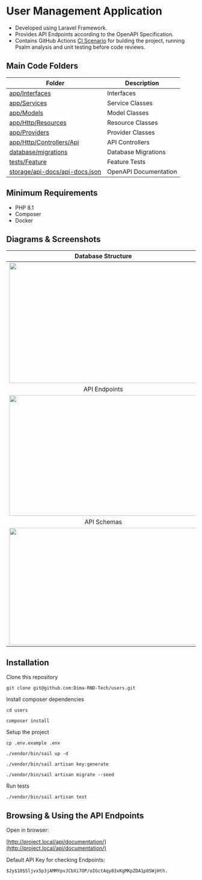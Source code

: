 # User Management Application
- Developed using Laravel Framework.
- Provides API Endpoints according to the OpenAPI Specification.
- Contains GitHub Actions [CI Scenario](https://github.com/Dima-RND-Tech/users/actions) for bulding the project, running Psalm analysis and unit testing before code reviews. 

## Main Code Folders

| Folder | Description |
| --- | --- |
| [app/Interfaces](https://github.com/Dima-RND-Tech/users/tree/main/app/Interfaces) | Interfaces |
| [app/Services](https://github.com/Dima-RND-Tech/users/tree/main/app/Services) | Service Classes | 
| [app/Models](https://github.com/Dima-RND-Tech/users/tree/main/app/Models) | Model Classes |
| [app/Http/Resources](https://github.com/Dima-RND-Tech/users/tree/main/app/Http/Resources) | Resource Classes |
| [app/Providers](https://github.com/Dima-RND-Tech/users/tree/main/app/Providers) | Provider Classes |
| [app/Http/Controllers/Api](https://github.com/Dima-RND-Tech/users/tree/main/app/Http/Controllers/Api) | API Controllers | 
| [database/migrations](https://github.com/Dima-RND-Tech/users/tree/main/database/migrations) | Database Migrations | 
| [tests/Feature](https://github.com/Dima-RND-Tech/users/tree/main/tests/Feature) | Feature Tests | 
| [storage/api-docs/api-docs.json](https://github.com/Dima-RND-Tech/users/tree/main/storage/api-docs/api-docs.json) | OpenAPI Documentation | 

## Minimum Requirements
- PHP 8.1
- Composer
- Docker

## Diagrams & Screenshots

| Database Structure | Main Classes | 
| :---: | :---: |
| <img src="https://user-images.githubusercontent.com/110030000/221865173-1ed75ebd-cfb7-4b7f-b18e-3320dc7c646a.png" width="500" height="320"> | <img src="https://user-images.githubusercontent.com/110030000/221877234-32bdb44a-4916-4421-859f-c4c6b36b4d76.png" width="500" height="320"> |
| API Endpoints | Endpoint users/create |
| <img src="https://user-images.githubusercontent.com/110030000/221867340-72cc91b9-87d4-40c5-a356-e5f787075b46.png" width="500" height="320"> | <img src="https://user-images.githubusercontent.com/110030000/221867345-5d57cf7a-5d1c-41d5-93c3-6787892c0e47.png" width="500" height="320"> |
|  API Schemas | Endpoint users/delete | 
| <img src="https://user-images.githubusercontent.com/110030000/221867342-3a800dd1-82dd-4d86-ba0f-51e16bd11e08.png" width="500" height="310"> |  <img src="https://user-images.githubusercontent.com/110030000/221867348-d18af210-42b9-4700-831c-9659c401e149.png" width="500" height="310"> |

## Installation

Clone this repository
```
git clone git@github.com:Dima-RND-Tech/users.git
```

Install composer dependencies
```
cd users

composer install
```

Setup the project
```
cp .env.example .env

./vendor/bin/sail up -d

./vendor/bin/sail artisan key:generate

./vendor/bin/sail artisan migrate --seed
```

Run tests
```
./vendor/bin/sail artisan test
```

## Browsing & Using the API Endpoints

Open in browser:

[http://project.local/api/documentation/](http://project.local/api/documentation/)

Default API Key for checking Endpoints:
```
$2y$10$Sljvx5p3jAMMYpvJCbXi7OP/oIGctAqy83xKgMKpZDA1pOSWjHth.
```
